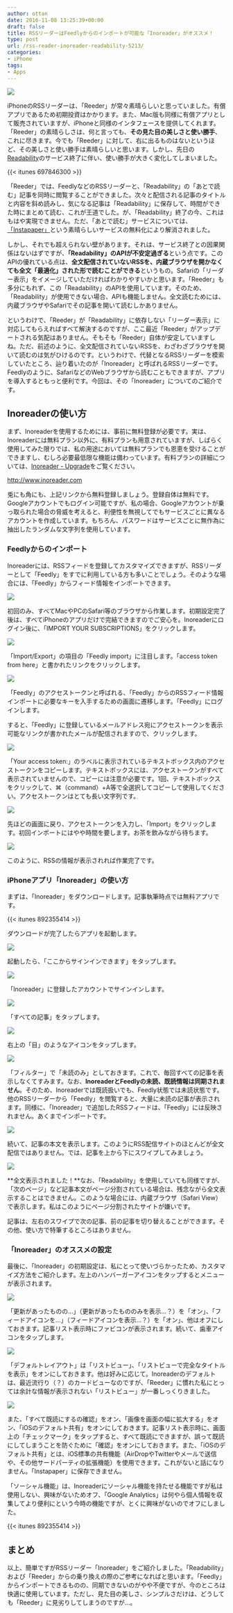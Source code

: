 ```yaml
---
author: ottan
date: 2016-11-08 13:25:39+00:00
draft: false
title: RSSリーダーはFeedlyからのインポートが可能な「Inoreader」がオススメ！
type: post
url: /rss-reader-inoreader-readability-5213/
categories:
- iPhone
tags:
- Apps
---
```


![](/uploads/2016/11/161108-5821c6ace8beb.jpg)






iPhoneのRSSリーダーは、「Reeder」が常々素晴らしいと思っていました。有償アプリであるため初期投資はかかります。また、Mac版も同様に有償アプリとして販売されていますが、iPhoneと同様のインタフェースを提供してくれます。「Reeder」の素晴らしさは、何と言っても、**その見た目の美しさと使い勝手**、これに尽きます。今でも「Reeder」に対して、右に出るものはないというほど、その美しさと使い勝手は素晴らしいと思います。しかし、先日の[Readability](https://www.readability.com/)のサービス終了に伴い、使い勝手が大きく変化してしまいました。



{{< itunes 697846300 >}}



「Reeder」では、FeedlyなどのRSSリーダーと、「Readability」の「あとで読む」記事を同時に閲覧することができました。次々と配信される記事のタイトルと内容を斜め読みし、気になる記事は「Readability」に保存して、時間ができた時にまとめて読む、これが王道でした。が、「Readability」終了の今、これはもはや実現できません。ただ、「あとで読む」サービスについては、[「Instapaper」](/pocket-to-instapaper-5181/)という素晴らしいサービスの無料化により解消されました。





しかし、それでも超えられない壁があります。それは、サービス終了との因果関係はないはずですが、**「Readability」のAPIが不安定過ぎる**という点です。このAPIの優れている点は、**全文配信されていないRSSを、内蔵ブラウザを開かなくても全文「最適化」された形で読むことができる**というもの。Safariの「リーダー表示」をイメージしていただければわかりやすいかと思います。「Reeder」も多分にもれず、この「Readability」のAPIを使用しています。そのため、「Readability」が使用できない場合、APIも機能しません。全文読むためには、内蔵ブラウザやSafariでその記事を開いて読むしかありません。





というわけで、「Reeder」が「Readability」に依存しない「リーダー表示」に対応してもらえればすべて解決するのですが、ここ最近「Reeder」がアップデートされる気配はありません。そもそも「Reeder」自体が安定していますしね。ただ、前述のように、全文配信されていないRSSを、わざわざブラウザを開いて読むのは気がひけるのです。というわけで、代替となるRSSリーダーを模索していたところ、辿り着いたのが「Inoreader」と呼ばれるRSSリーダーです。Feedlyのように、SafariなどのWebブラウザから読むこともできますが、アプリを導入するともっと便利です。今回は、その「Inoreader」についてのご紹介です。





## Inoreaderの使い方





まず、Inoreaderを使用するためには、事前に無料登録が必要です。実は、Inoreaderには無料プラン以外に、有料プランも用意されていますが、しばらく使用してみた限りでは、私の用途においては無料プランでも恩恵を受けることができますし、むしろ必要最低限な機能は備わっています。有料プランの詳細については、[Inoreader - Upgrade](http://www.inoreader.com/upgrade/feature/upgrade_badge)をご覧ください。



http://www.inoreader.com



兎にも角にも、上記リンクから無料登録しましょう。登録自体は無料です。Googleアカウントでもログイン可能ですが、私の場合、Googleアカウントが乗っ取られた場合の脅威を考えると、利便性を無視してでもサービスごとに異なるアカウントを作成しています。もちろん、パスワードはサービスごとに無作為に抽出したランダムな文字列を使用しています。





### Feedlyからのインポート





Inoreaderには、RSSフィードを登録してカスタマイズできますが、RSSリーダーとして「Feedly」をすでに利用している方も多いことでしょう。そのような場合には、「Feedly」からフィード情報をインポートできます。





![](/uploads/2016/11/161108-5821c6b3ca7df.png)






初回のみ、すべてMacやPCのSafari等のブラウザから作業します。初期設定完了後は、すべてiPhoneのアプリだけで完結できますのでご安心を。Inoreaderにログイン後に、「IMPORT YOUR SUBSCRIPTIONS」をクリックします。





![](/uploads/2016/11/161108-5821c6ccb9f86.png)






「Import/Export」の項目の「Feedly import」に注目します。「access token from here」と書かれたリンクをクリックします。





![](/uploads/2016/11/161108-5821c6ba5af0c.png)






「Feedly」のアクセストークンと呼ばれる、「Feedly」からのRSSフィード情報インポートに必要なキーを入手するための画面に遷移します。「Feedly」にログインします。









すると、「Feedly」に登録しているメールアドレス宛にアクセストークンを表示可能なリンクが書かれたメールが配信されますので、クリックします。





![](/uploads/2016/11/161108-5821c6c664803.png)






「Your access token:」のラベルに表示されているテキストボックス内のアクセストークンをコピーします。テキストボックスには、アクセストークンがすべて表示されていませんので、コピーには注意が必要です。1回、テキストボックスをクリックして、⌘（command）+A等で全選択してコピーして使用してください。アクセストークンはとても長い文字列です。





![](/uploads/2016/11/161108-5821c6ccb9f86.png)






先ほどの画面に戻り、アクセストークンを入力し、「Import」をクリックします。初回インポートにはやや時間を要します。お茶を飲みながら待ちます。





![](/uploads/2016/11/161108-5821c6d3206c8.png)






このように、RSSの情報が表示されれば作業完了です。





### iPhoneアプリ「Inoreader」の使い方





まずは、「Inoreader」をダウンロードします。記事執筆時点では無料アプリです。



{{< itunes 892355414 >}}



ダウンロードが完了したらアプリを起動します。





![](/uploads/2016/11/161108-5821c6d8cd4ad.png)






起動したら、「ここからサインインできます」をタップします。





![](/uploads/2016/11/161108-5821c6ddb1b81.png)






「Inoreader」に登録したアカウントでサインインします。





![](/uploads/2016/11/161108-5821c6e55c0cb.png)






「すべての記事」をタップします。





![](/uploads/2016/11/161108-5821c6ec08d19.png)






右上の「目」のようなアイコンをタップします。





![](/uploads/2016/11/161108-5821ce0a86961.png)






「フィルター」で「未読のみ」としておきます。これで、毎回すべての記事を表示しなくてすみます。なお、**InoreaderとFeedlyの未読、既読情報は同期されません**。そのため、Inoreaderでは既読扱いでも、Feedly状態では未読状態です。他のRSSリーダーから「Feedly」を閲覧すると、大量に未読の記事が表示されます。同様に、「Inoreader」で追加したRSSフィードは、「Feedly」には反映されません。あくまでインポートです。





![](/uploads/2016/11/161108-5821c702e97fe.png)






続いて、記事の本文を表示します。このようにRSS配信サイトのほとんどが全文配信ではありません。では、記事を上から下にスワイプしてみましょう。





![](/uploads/2016/11/161108-5821c7084e7ca.png)






**全文表示されました！**なお、「Readability」を使用していても同様ですが、「次のページ」など記事本文がページ分割されている場合は、残念ながら全文表示することはできません。このような場合には、内蔵ブラウザ（Safari View）で表示します。私はこのようにページ分割されたサイトが嫌いです。





記事は、左右のスワイプで次の記事、前の記事を切り替えることができます。その他、使い方で特筆するところはありません。





### 「Inoreader」のオススメの設定





最後に、「Inoreader」の初期設定は、私にとって使いづらかったため、カスタマイズ方法をご紹介します。左上のハンバーガーアイコンをタップするとメニューが表示されます。





![](/uploads/2016/11/161108-5821c70e16d74.png)






「更新があったものの…」（更新があったもののみを表示…？）を「オン」、「フィードアイコンを…」（フィードアイコンを表示…？）を「オン」、他はオフにしておきます。記事リスト表示時にファビコンが表示されます。続いて、歯車アイコンをタップします。





![](/uploads/2016/11/161108-5821c71475d52.png)






「デフォルトレイアウト」は「リストビュー」、「リストビューで完全なタイトルを表示」をオンにしておきます。他は好みに応じて。Inoreaderのデフォルトは、最近流行り（？）のカードビューなのですが、「Reeder」に慣れた私にとっては余計な情報が表示されない「リストビュー」が一番しっくりきました。





![](/uploads/2016/11/161108-5821c71a2d185.png)






また、「すべて既読にするの確認」をオン、「画像を画面の幅に拡大する」をオン、「iOSのデフォルト共有」をオンにしておきます。記事リスト表示時に、画面上の「チェックマーク」をタップすると、すべて既読にできますが、誤って既読にしてしまうことを防ぐために「確認」をオンにしておきます。また、「iOSのデフォルト共有」とは、iOS標準の共有機能（AirDropやTwitterやメールで送信や、その他サードパーティの拡張機能）を使用できます。これがないと話になりません。「Instapaper」に保存できません。





「ソーシャル機能」は、Inoreaderにソーシャル機能を持たせる機能ですが私は使用しない、興味がないためオフ、「Google Analytics」は何やら個人情報を収集してより便利にという今時の機能ですが、とくに興味がないのでオフにしました。



{{< itunes 892355414 >}}



## まとめ





以上、簡単ですがRSSリーダー「Inoreader」をご紹介しました。「Readability」および「Reeder」からの乗り換えの際のご参考になればと思います。「Feedly」からインポートできるものの、同期できないのがやや不便ですが、今のところは快適に使用しています。ただし、見た目の美しさ、シンプルさだけは、どうしても「Reeder」に見劣りしてしまうのですが…。
